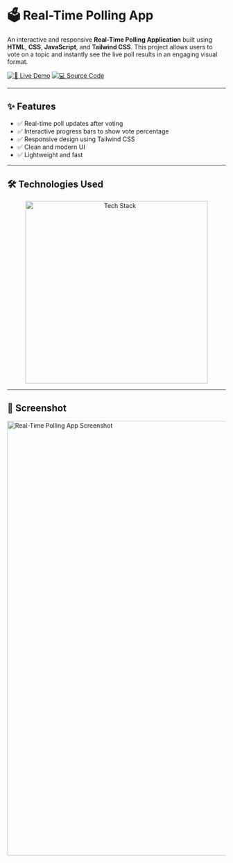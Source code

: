 # 🗳️ Real-Time Polling App

An interactive and responsive **Real-Time Polling Application** built using **HTML**, **CSS**, **JavaScript**, and **Tailwind CSS**. This project allows users to vote on a topic and instantly see the live poll results in an engaging visual format.

[![🚀 Live Demo](https://img.shields.io/badge/🚀_Live_Demo-00C7B7?style=for-the-badge&logo=netlify&logoColor=white)](https://amdadislam01.github.io/Real-Time-polling/)
[![💻 Source Code](https://img.shields.io/badge/💻_Source_Code-181717?style=for-the-badge&logo=github&logoColor=white)](https://github.com/amdadislam01/Real-Time-polling)

---

## ✨ Features

- ✅ Real-time poll updates after voting
- ✅ Interactive progress bars to show vote percentage
- ✅ Responsive design using Tailwind CSS
- ✅ Clean and modern UI
- ✅ Lightweight and fast

---

## 🛠️ Technologies Used

<p align="center">
  <img src="https://skillicons.dev/icons?i=html,css,js,tailwind,netlify,github" alt="Tech Stack" width="420"/>
</p>

---

## 📸 Screenshot


<img src="https://ik.imagekit.io/yqnbhdlo4/Img/live-polling?updatedAt=1755433890132" alt="Real-Time Polling App Screenshot" width="1000"/>

